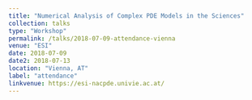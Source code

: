 ```yaml
---
title: "Numerical Analysis of Complex PDE Models in the Sciences"
collection: talks
type: "Workshop"
permalink: /talks/2018-07-09-attendance-vienna
venue: "ESI"
date: 2018-07-09
date2: 2018-07-13
location: "Vienna, AT"
label: "attendance"
linkvenue: https://esi-nacpde.univie.ac.at/
---
```

